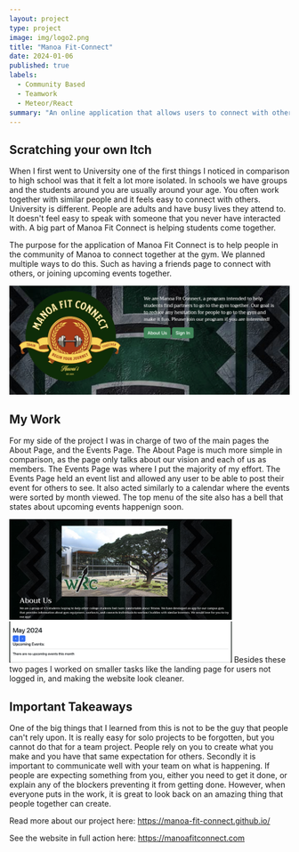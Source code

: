 ```yaml
---
layout: project
type: project
image: img/logo2.png
title: "Manoa Fit-Connect"
date: 2024-01-06
published: true
labels:
  - Community Based
  - Teamwork
  - Meteor/React
summary: "An online application that allows users to connect with others to stay fit."
---
```



## Scratching your own Itch

When I first went to University one of the first things I noticed in comparison to high school was that it felt a lot more isolated. In schools we have groups and the students around you are usually around your age. You often work together with similar people and it feels easy to connect with others. University is different. People are adults and have busy lives they attend to. It doesn't feel easy to speak with someone that you never have interacted with. A big part of Manoa Fit Connect is helping students come together.


The purpose for the application of Manoa Fit Connect is to help people in the community of Manoa to connect together at the gym. We planned multiple ways to do this. Such as having a friends page to connect with others, or joining upcoming events together. 

<img width="600px" class="w3-round" src="../img/mfc0.png">


## My Work

For my side of the project I was in charge of two of the main pages the About Page, and the Events Page. The About Page is much more simple in comparison, as the page only talks about our vision and each of us as members. The Events Page was where I put the majority of my effort. The Events Page held an event list and allowed any user to be able to post their event for others to see. It also acted similarly to a calendar where the events were sorted by month viewed. The top menu of the site also has a bell that states about upcoming events happenign soon.

<img width="400px" class="w3-round" src="../img/mfc1.png">

<img width="400px" class="w3-round" src="../img/mfc2.png">
Besides these two pages I worked on smaller tasks like the landing page for users not logged in, and making the website look cleaner.


## Important Takeaways

One of the big things that I learned from this is not to be the guy that people can't rely upon. It is really easy for solo projects to be forgotten, but you cannot do that for a team project. People rely on you to create what you make and you have that same expectation for others. Secondly it is important to communicate well with your team on what is happening. If people are expecting something from you, either you need to get it done, or explain any of the blockers preventing it from getting done. However, when everyone puts in the work, it is great to look back on an amazing thing that people together can create.

Read more about our project here: https://manoa-fit-connect.github.io/

See the website in full action here: https://manoafitconnect.com


